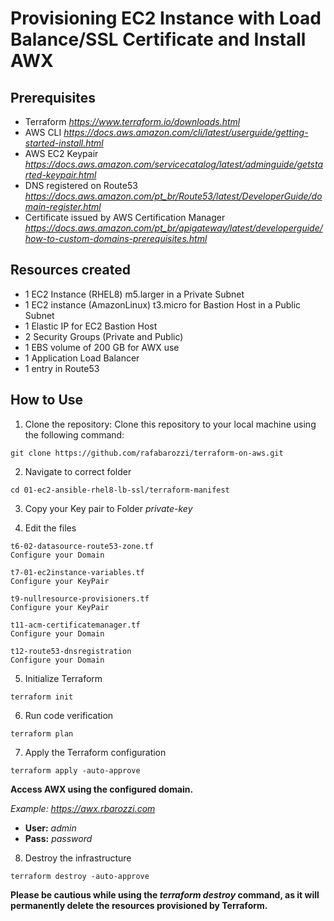 # Provisioning EC2 Instance with Load Balance/SSL Certificate and Install AWX

## Prerequisites

- Terraform *https://www.terraform.io/downloads.html*
- AWS CLI *https://docs.aws.amazon.com/cli/latest/userguide/getting-started-install.html*
- AWS EC2 Keypair *https://docs.aws.amazon.com/servicecatalog/latest/adminguide/getstarted-keypair.html*
- DNS registered on Route53 *https://docs.aws.amazon.com/pt_br/Route53/latest/DeveloperGuide/domain-register.html*
- Certificate issued by AWS Certification Manager *https://docs.aws.amazon.com/pt_br/apigateway/latest/developerguide/how-to-custom-domains-prerequisites.html*
## Resources created

- 1 EC2 Instance (RHEL8) m5.larger in a Private Subnet
- 1 EC2 instance (AmazonLinux) t3.micro for Bastion Host in a Public Subnet
- 1 Elastic IP for EC2 Bastion Host
- 2 Security Groups (Private and Public)
- 1 EBS volume of 200 GB for AWX use
- 1 Application Load Balancer
- 1 entry in Route53

## How to Use

1. Clone the repository: Clone this repository to your local machine using the following command:

```
git clone https://github.com/rafabarozzi/terraform-on-aws.git
```

2. Navigate to correct folder

```
cd 01-ec2-ansible-rhel8-lb-ssl/terraform-manifest
```

3. Copy your Key pair to Folder *private-key*

4. Edit the files

```
t6-02-datasource-route53-zone.tf
Configure your Domain

t7-01-ec2instance-variables.tf
Configure your KeyPair

t9-nullresource-provisioners.tf
Configure your KeyPair

t11-acm-certificatemanager.tf
Configure your Domain

t12-route53-dnsregistration
Configure your Domain

```


5. Initialize Terraform

```
terraform init
```

6. Run code verification

```
terraform plan
```

7. Apply the Terraform configuration

```
terraform apply -auto-approve
```

**Access AWX using the configured domain.**

*Example: https://awx.rbarozzi.com*

- **User:** *admin*
- **Pass:** *password*

8. Destroy the infrastructure

```
terraform destroy -auto-approve
```

**Please be cautious while using the *terraform destroy* command, as it will permanently delete the resources provisioned by Terraform.**

